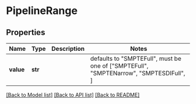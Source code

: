 # PipelineRange


## Properties
Name | Type | Description | Notes
------------ | ------------- | ------------- | -------------
**value** | **str** |  | defaults to "SMPTEFull",  must be one of ["SMPTEFull", "SMPTENarrow", "SMPTESDIFull", ]

[[Back to Model list]](../README.md#documentation-for-models) [[Back to API list]](../README.md#documentation-for-api-endpoints) [[Back to README]](../README.md)


